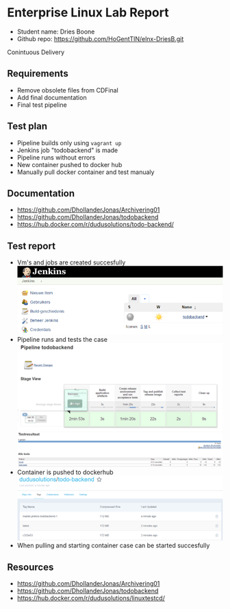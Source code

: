 # Enterprise Linux Lab Report

- Student name: Dries Boone
- Github repo: <https://github.com/HoGentTIN/elnx-DriesB.git>


Conintuous Delivery 

## Requirements

- Remove obsolete files from CDFinal
- Add final documentation
- Final test pipeline


## Test plan

- Pipeline builds only using `vagrant up`
- Jenkins job "todobackend" is made
- Pipeline runs without errors
- New container pushed to docker hub
- Manually pull docker container and test manualy
## Documentation

- https://github.com/DhollanderJonas/Archivering01
- https://github.com/DhollanderJonas/todobackend
- https://hub.docker.com/r/dudusolutions/todo-backend/

## Test report

- Vm's and jobs are created succesfully
![DuDu Solutions](Images/todobackend.PNG)
- Pipeline runs and tests the case
![DuDu Solutions](Images/pipelinesucces.PNG) 
![DuDu Solutions](Images/testen.PNG) 
- Container is pushed to dockerhub
![DuDu Solutions](Images/docker.PNG)
- When pulling and starting container case can be started succesfully

## Resources

- https://github.com/DhollanderJonas/Archivering01
- https://github.com/DhollanderJonas/todobackend
- https://hub.docker.com/r/dudusolutions/linuxtestcd/
